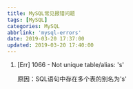 ```yaml
---
title: MySQL常见报错问题
tags: [MySQL]
categories: MySQL
abbrlink: 'mysql-errors'
date: 2019-03-20 17:37:00
updated: 2019-03-20 17:40:00
---
```

 
1. [Err] 1066 - Not unique table/alias: 's'

   原因：SQL语句中存在多个表的别名为's'

